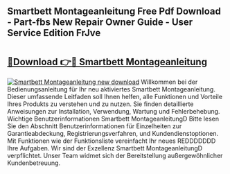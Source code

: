 ## Smartbett Montageanleitung Free Pdf Download - Part-fbs New Repair Owner Guide - User Service Edition FrJve

# <h2><a href="http://df74cc.blite.top/?on=Smartbett+Montageanleitung">🔗Download 👉🔴 Smartbett Montageanleitung</a></h2>

[![Smartbett Montageanleitung new download](https://i.imgur.com/lujVjoI.png)](http://df74cc.blite.top/?on=Smartbett+Montageanleitung)
Willkommen bei der Bedienungsanleitung für Ihr neu aktiviertes Smartbett Montageanleitung. Dieser umfassende Leitfaden soll Ihnen helfen, alle Funktionen und Vorteile Ihres Produkts zu verstehen und zu nutzen. Sie finden detaillierte Anweisungen zur Installation, Verwendung, Wartung und Fehlerbehebung. Wichtige Benutzerinformationen Smartbett MontageanleitungD Bitte lesen Sie den Abschnitt Benutzerinformationen für Einzelheiten zur Garantieabdeckung, Registrierungsverfahren, und Kundendienstoptionen. Mit Funktionen wie der Funktionsliste vereinfacht Ihr neues REDDDDDDD Ihre Aufgaben. Wir sind der Exzellenz Smartbett MontageanleitungD verpflichtet. Unser Team widmet sich der Bereitstellung außergewöhnlicher Kundenbetreuung.
